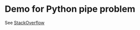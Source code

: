 # Demo for Python pipe problem
See [StackOverflow](http://stackoverflow.com/questions/34570226/how-to-use-botocore-response-streamingbody-as-stdin-pipe/)
